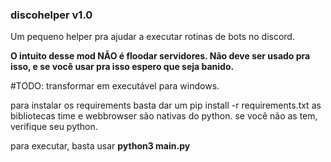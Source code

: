 ### discohelper v1.0

Um pequeno helper pra ajudar a executar rotinas de bots no discord. 

**O intuito desse mod NÃO é floodar servidores. Não deve ser usado pra isso, e se você usar pra isso espero que seja banido.**

#TODO: transformar em executável para windows.

para instalar os requirements basta dar um pip install -r requirements.txt
as bibliotecas time e webbrowser são nativas do python. se você não as tem, verifique seu python.

para executar, basta usar **python3 main.py**
